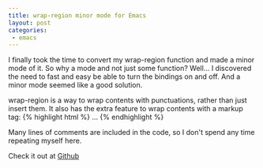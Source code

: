 ```yaml
---
title: wrap-region minor mode for Emacs
layout: post
categories:
 - emacs
---
```


I finally took the time to convert my wrap-region function and made a
minor mode of it. So why a mode and not just some function? Well... I
discovered the need to fast and easy be able to turn the bindings on
and off. And a minor mode seemed like a good solution.

wrap-region is a way to wrap contents with punctuations, rather than
just insert them. It also has the extra feature to wrap contents with
a markup tag:
{% highlight html %}
<tag attribute="...">...</tag>
{% endhighlight %}

Many lines of comments are included in the code, so I don't spend any
time repeating myself here.

Check it out at [Github](http://github.com/rejeep/wrap-region/)
